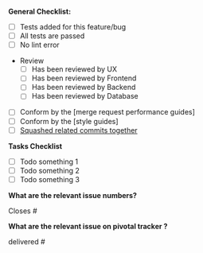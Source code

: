 **General Checklist:**

- [ ] Tests added for this feature/bug
- [ ] All tests are passed
- [ ] No lint error
- Review
  - [ ] Has been reviewed by UX
  - [ ] Has been reviewed by Frontend
  - [ ] Has been reviewed by Backend
  - [ ] Has been reviewed by Database

- [ ] Conform by the [merge request performance guides]
- [ ] Conform by the [style guides]
- [ ] [Squashed related commits together](https://git-scm.com/book/en/Git-Tools-Rewriting-History#Squashing-Commits)

**Tasks Checklist**
- [ ] Todo something 1
- [ ] Todo something 2
- [ ] Todo something 3

**What are the relevant issue numbers?**

Closes #

**What are the relevant issue on pivotal tracker ?**

delivered #
